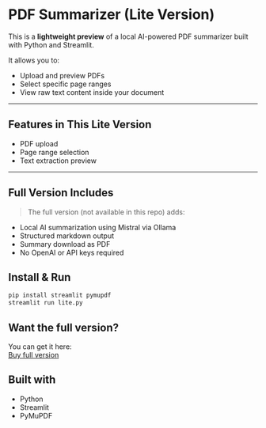 # PDF Summarizer (Lite Version)

This is a **lightweight preview** of a local AI-powered PDF summarizer built with Python and Streamlit.

It allows you to:
- Upload and preview PDFs
- Select specific page ranges
- View raw text content inside your document

---

## Features in This Lite Version

- PDF upload
- Page range selection
- Text extraction preview

---

## Full Version Includes

> The full version (not available in this repo) adds:
- Local AI summarization using Mistral via Ollama
- Structured markdown output
- Summary download as PDF
- No OpenAI or API keys required

## Install & Run

```bash
pip install streamlit pymupdf
streamlit run lite.py
```

## Want the full version?

You can get it here:  
[Buy full version](https://www.fiverr.com/s/ak1z5zA)

## Built with

- Python
- Streamlit
- PyMuPDF
